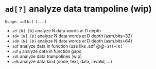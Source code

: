 <!-- TITLE: ad -->
#  `ad[?]`   analyze data trampoline (wip)


```
Usage: ad[kt] [...]
```


- `ad [N] [D]`   analyze N data words at D depth
- `ad4 [N] [D]`   analyze N data words at D depth (asm.bits=32)
- `ad8 [N] [D]`   analyze N data words at D depth (asm.bits=64)
- `adf`   analyze data in function (use like .adf @@=`afl~[0]`
- `adfg`   analyze data in function gaps
- `adt`   analyze data trampolines (wip)
- `adk`   analyze data kind (code, text, data, invalid, ...)

<p hidden>ad ad4 ad8 adf adfg adt adk</p>